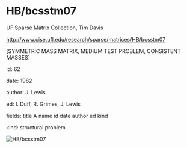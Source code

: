 # HB/bcsstm07

 UF Sparse Matrix Collection, Tim Davis

 http://www.cise.ufl.edu/research/sparse/matrices/HB/bcsstm07

 [SYMMETRIC MASS MATRIX, MEDIUM TEST PROBLEM, CONSISTENT MASSES]

 id: 62

 date: 1982

 author: J. Lewis

 ed: I. Duff, R. Grimes, J. Lewis

 fields: title A name id date author ed kind

 kind: structural problem

![HB/bcsstm07](http://yifanhu.net/GALLERY/GRAPHS/GIF_SMALL/HB@bcsstm07.gif)
